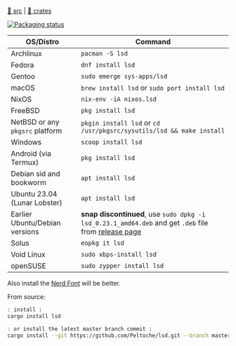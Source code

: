 [src/gh]: https://github.com/lsd-rs/lsd.git "(Apache-2.0) (Languages: Rust 99.0%, Shell 1.0%) The next gen ls command // 下一代 ls 命令"
[pkg/crates.io]: https://crates.io/crates/lsd ":: cargo install lsd"
[stat/repology]: https://repology.org/project/lsd/versions "lsd package versions - Repology"

[🦪 src][src/gh] | [🐚 crates][pkg/crates.io]

[![Packaging status](https://repology.org/badge/vertical-allrepos/lsd.svg?columns=4)][stat/repology]

| OS/Distro                       | Command                                                                                                                                          |
| ------------------------------- | ------------------------------------------------------------------------------------------------------------------------------------------------ |
| Archlinux                       | `pacman -S lsd`                                                                                                                                  |
| Fedora                          | `dnf install lsd`                                                                                                                                |
| Gentoo                          | `sudo emerge sys-apps/lsd`                                                                                                                       |
| macOS                           | `brew install lsd` or `sudo port install lsd`                                                                                                    |
| NixOS                           | `nix-env -iA nixos.lsd`                                                                                                                          |
| FreeBSD                         | `pkg install lsd`                                                                                                                                |
| NetBSD or any `pkgsrc` platform | `pkgin install lsd` or `cd /usr/pkgsrc/sysutils/lsd && make install`                                                                             |
| Windows                         | `scoop install lsd`                                                                                                                              |
| Android (via Termux)            | `pkg install lsd`                                                                                                                                |
| Debian sid and bookworm         | `apt install lsd`                                                                                                                                |
| Ubuntu 23.04 (Lunar Lobster)    | `apt install lsd`                                                                                                                                |
| Earlier Ubuntu/Debian versions  | **snap discontinued**, use `sudo dpkg -i lsd_0.23.1_amd64.deb` and get `.deb` file from [release page](https://github.com/Peltoche/lsd/releases) |
| Solus                           | `eopkg it lsd`                                                                                                                                   |
| Void Linux                      | `sudo xbps-install lsd`                                                                                                                          |
| openSUSE                        | `sudo zypper install lsd`                                                                                                                        |

Also install the [Nerd Font](https://github.com/ryanoasis/nerd-fonts.git "(MIT, Apache-2.0, CC BY-SA 4.0, CC 4, SIL OFL 1.1, ...) (Languages: CSS 42.5%, Shell 38.1%, Python 15.7%, PowerShell 3.6%, Dockerfile 0.1%) Iconic font aggregator, collection, & patcher. 3,600+ icons, 50+ patched fonts: Hack, Source Code Pro, more. Glyph collections: Font Awesome, Material Design Icons, Octicons, & more // 标志性字体聚合器、集合和修补程序。 3,600 多个图标，50 多种修补字体：Hack、Source Code Pro 等等。字形集合：Font Awesome、Material Design Icons、Octicons 等") will be better.

From source: 

~~~ sh
: install :
cargo install lsd

: or install the latest master branch commit :
cargo install --git https://github.com/Peltoche/lsd.git --branch master
~~~
